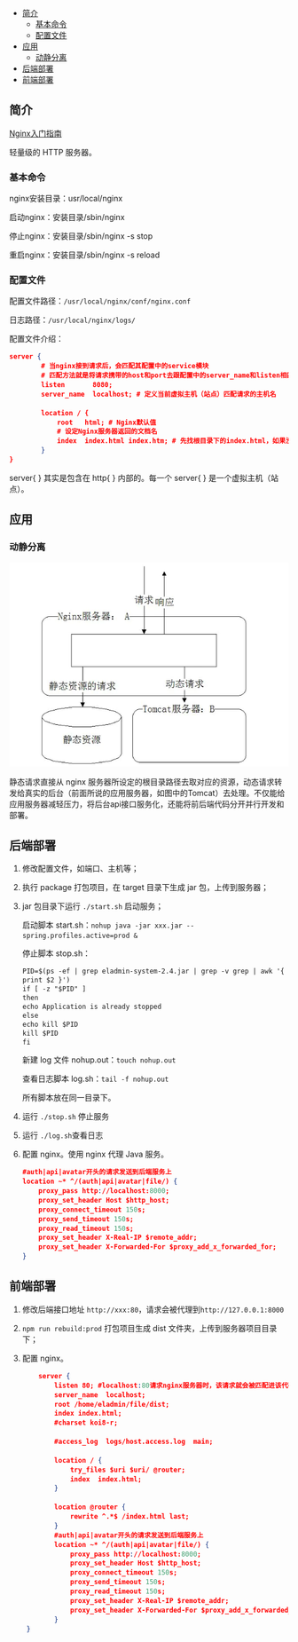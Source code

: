 <!-- START doctoc generated TOC please keep comment here to allow auto update -->
<!-- DON'T EDIT THIS SECTION, INSTEAD RE-RUN doctoc TO UPDATE -->


- [简介](#%E7%AE%80%E4%BB%8B)
  - [基本命令](#%E5%9F%BA%E6%9C%AC%E5%91%BD%E4%BB%A4)
  - [配置文件](#%E9%85%8D%E7%BD%AE%E6%96%87%E4%BB%B6)
- [应用](#%E5%BA%94%E7%94%A8)
  - [动静分离](#%E5%8A%A8%E9%9D%99%E5%88%86%E7%A6%BB)
- [后端部署](#%E5%90%8E%E7%AB%AF%E9%83%A8%E7%BD%B2)
- [前端部署](#%E5%89%8D%E7%AB%AF%E9%83%A8%E7%BD%B2)

<!-- END doctoc generated TOC please keep comment here to allow auto update -->

## 简介

[Nginx入门指南](https://juejin.im/post/5e982d4b51882573b0474c07#heading-1)

轻量级的 HTTP 服务器。

### 基本命令

nginx安装目录：usr/local/nginx

启动nginx：安装目录/sbin/nginx

停止nginx：安装目录/sbin/nginx -s stop

重启nginx：安装目录/sbin/nginx -s reload

### 配置文件

配置文件路径：`/usr/local/nginx/conf/nginx.conf`

日志路径：`/usr/local/nginx/logs/`

配置文件介绍：

```json
server {  
        # 当nginx接到请求后，会匹配其配置中的service模块
        # 匹配方法就是将请求携带的host和port去跟配置中的server_name和listen相匹配
        listen       8080;        
        server_name  localhost; # 定义当前虚拟主机（站点）匹配请求的主机名

        location / {
            root   html; # Nginx默认值
            # 设定Nginx服务器返回的文档名
            index  index.html index.htm; # 先找根目录下的index.html，如果没有再找index.htm
        }
}
```

server{ } 其实是包含在 http{ } 内部的。每一个 server{ } 是一个虚拟主机（站点）。

## 应用

### 动静分离

![1588431199776](..\img\1588431199776.png)

静态请求直接从 nginx 服务器所设定的根目录路径去取对应的资源，动态请求转发给真实的后台（前面所说的应用服务器，如图中的Tomcat）去处理。不仅能给应用服务器减轻压力，将后台api接口服务化，还能将前后端代码分开并行开发和部署。

## 后端部署

1. 修改配置文件，如端口、主机等；

2. 执行 package 打包项目，在 target 目录下生成 jar 包，上传到服务器；

3. jar 包目录下运行 `./start.sh` 启动服务；

   启动脚本 start.sh：`nohup java -jar xxx.jar --spring.profiles.active=prod &`

   停止脚本 stop.sh：

   ```shell
   PID=$(ps -ef | grep eladmin-system-2.4.jar | grep -v grep | awk '{ print $2 }')
   if [ -z "$PID" ]
   then
   echo Application is already stopped
   else
   echo kill $PID
   kill $PID
   fi
   ```

   新建 log 文件 nohup.out：`touch nohup.out`

   查看日志脚本 log.sh：`tail -f nohup.out`

   所有脚本放在同一目录下。

4. 运行 `./stop.sh` 停止服务

5. 运行 `./log.sh`查看日志

6. 配置 nginx。使用 nginx 代理 Java 服务。

   ```json
   #auth|api|avatar开头的请求发送到后端服务上
   location ~* ^/(auth|api|avatar|file/) {
       proxy_pass http://localhost:8000;
       proxy_set_header Host $http_host;
       proxy_connect_timeout 150s;
       proxy_send_timeout 150s;
       proxy_read_timeout 150s;
       proxy_set_header X-Real-IP $remote_addr;
       proxy_set_header X-Forwarded-For $proxy_add_x_forwarded_for;
   }
   ```



## 前端部署

1. 修改后端接口地址 `http://xxx:80`，请求会被代理到`http://127.0.0.1:8000`

2. `npm run rebuild:prod` 打包项目生成 dist 文件夹，上传到服务器项目目录下；

3. 配置 nginx。

   ```json
       server {
           listen 80; #localhost:80请求nginx服务器时，该请求就会被匹配进该代码块的 server{ } 中执行。
           server_name  localhost;
           root /home/eladmin/file/dist;
           index index.html;
           #charset koi8-r;
   
           #access_log  logs/host.access.log  main;
   
           location / {
               try_files $uri $uri/ @router;
               index  index.html;
           }
   
           location @router {
               rewrite ^.*$ /index.html last;
           }
           #auth|api|avatar开头的请求发送到后端服务上
           location ~* ^/(auth|api|avatar|file/) {
               proxy_pass http://localhost:8000;
               proxy_set_header Host $http_host;
               proxy_connect_timeout 150s;
               proxy_send_timeout 150s;
               proxy_read_timeout 150s;
               proxy_set_header X-Real-IP $remote_addr;
               proxy_set_header X-Forwarded-For $proxy_add_x_forwarded_for;
           }
   	}
   ```

   